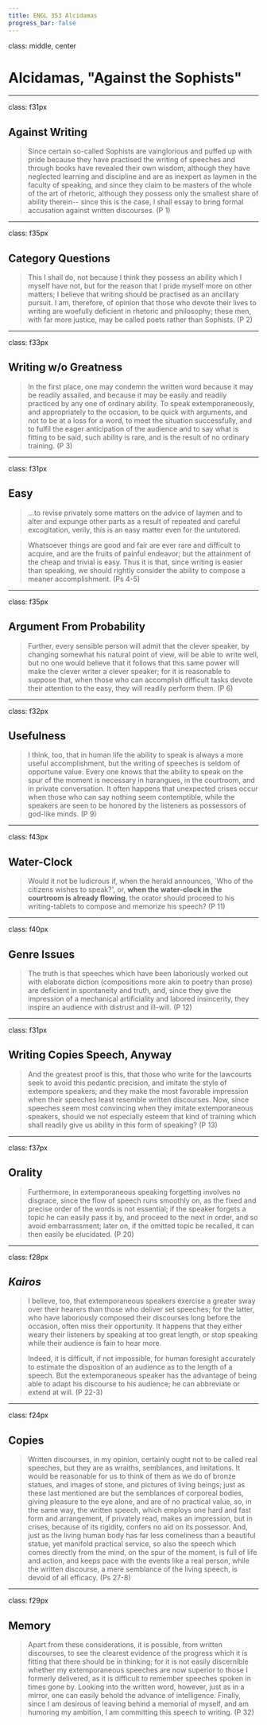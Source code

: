 ```yaml
---
title: ENGL 353 Alcidamas
progress_bar: false
---
```

class: middle, center

# Alcidamas, "Against the Sophists"
---
class: f31px
## Against Writing

> Since certain so-called Sophists are vainglorious and puffed up with pride because they have practised the writing of speeches and through books have revealed their own wisdom, although they have neglected learning and discipline and are as inexpert as laymen in the faculty of speaking, and since they claim to be masters of the whole of the art of rhetoric, although they possess only the smallest share of ability therein-- since this is the case, I shall essay to bring formal accusation against written discourses. (P 1)
---
class: f35px
## Category Questions

> This I shall do, not because I think they possess an ability which I myself have not, but for the reason that I pride myself more on other matters; I believe that writing should be practised as an ancillary pursuit. I am, therefore, of opinion that those who devote their lives to writing are woefully deficient in rhetoric and philosophy; these men, with far more justice, may be called poets rather than Sophists. (P 2)
---
class: f33px
## Writing w/o Greatness

> In the first place, one may condemn the written word because it may be readily assailed, and because it may be easily and readily practiced by any one of ordinary ability. To speak extemporaneously, and appropriately to the occasion, to be quick with arguments, and not to be at a loss for a word, to meet the situation successfully, and to fulfil the eager anticipation of the audience and to say what is fitting to be said, such ability is rare, and is the result of no ordinary training. (P 3)
---
class: f31px
## Easy

> …to revise privately some matters on the advice of laymen and to alter and expunge other parts as a result of repeated and careful excogitation, verily, this is an easy matter even for the untutored.

> Whatsoever things are good and fair are ever rare and difficult to acquire, and are the fruits of painful endeavor; but the attainment of the cheap and trivial is easy. Thus it is that, since writing is easier than speaking, we should rightly consider the ability to compose a meaner accomplishment. (Ps 4-5)
---
class: f35px
## Argument From Probability

> Further, every sensible person will admit that the clever speaker, by changing somewhat his natural point of view, will be able to write well, but no one would believe that it follows that this same power will make the clever writer a clever speaker; for it is reasonable to suppose that, when those who can accomplish difficult tasks devote their attention to the easy, they will readily perform them. (P 6)
---
class: f32px
## Usefulness

> I think, too, that in human life the ability to speak is always a more useful accomplishment, but the writing of speeches is seldom of opportune value. Every one knows that the ability to speak on the spur of the moment is necessary in harangues, in the courtroom, and in private conversation. It often happens that unexpected crises occur when those who can say nothing seem contemptible, while the speakers are seen to be honored by the listeners as possessors of god-like minds. (P 9)
---
class: f43px
## Water-Clock

>  Would it not be ludicrous if, when the herald announces, `Who of the citizens wishes to speak?', or, **when the water-clock in the courtroom is already flowing**, the orator should proceed to his writing-tablets to compose and memorize his speech? (P 11)
---
class: f40px
## Genre Issues

> The truth is that speeches which have been laboriously worked out with elaborate diction (compositions more akin to poetry than prose) are deficient in spontaneity and truth, and, since they give the impression of a mechanical artificiality and labored insincerity, they inspire an audience with distrust and ill-will. (P 12)
---
class: f31px
## Writing Copies Speech, Anyway

> And the greatest proof is this, that those who write for the lawcourts seek to avoid this pedantic precision, and imitate the style of extempore speakers; and they make the most favorable impression when their speeches least resemble written discourses. Now, since speeches seem most convincing when they imitate extemporaneous speakers, should we not especially esteem that kind of training which shall readily give us ability in this form of speaking? (P 13)
---
class: f37px
## Orality

> Furthermore, in extemporaneous speaking forgetting involves no disgrace, since the flow of speech runs smoothly on, as the fixed and precise order of the words is not essential; if the speaker forgets a topic he can easily pass it by, and proceed to the next in order, and so avoid embarrassment; later on, if the omitted topic be recalled, it can then easily be elucidated. (P 20)
---
class: f28px
## *Kairos*

> I believe, too, that extemporaneous speakers exercise a greater sway over their hearers than those who deliver set speeches; for the latter, who have laboriously composed their discourses long before the occasion, often miss their opportunity. It happens that they either weary their listeners by speaking at too great length, or stop speaking while their audience is fain to hear more. 
>
>  Indeed, it is difficult, if not impossible, for human foresight accurately to estimate the disposition of an audience as to the length of a speech. But the extemporaneous speaker has the advantage of being able to adapt his discourse to his audience; he can abbreviate or extend at will. (P 22-3)
---
class: f24px
## Copies

> Written discourses, in my opinion, certainly ought not to be called real speeches, but they are as wraiths, semblances, and imitations. It would be reasonable for us to think of them as we do of bronze statues, and images of stone, and pictures of living beings; just as these last mentioned are but the semblances of corporeal bodies, giving pleasure to the eye alone, and are of no practical value, so, in the same way, the written speech, which employs one hard and fast form and arrangement, if privately read, makes an impression, but in crises, because of its rigidity, confers no aid on its possessor. And, just as the living human body has far less comeliness than a beautiful statue, yet manifold practical service, so also the speech which comes directly from the mind, on the spur of the moment, is full of life and action, and keeps pace with the events like a real person, while the written discourse, a mere semblance of the living speech, is devoid of all efficacy. (Ps 27-8)
---
class: f29px
## Memory

> Apart from these considerations, it is possible, from written discourses, to see the clearest evidence of the progress which it is fitting that there should be in thinking; for it is not easily discernible whether my extemporaneous speeches are now superior to those I formerly delivered, as it is difficult to remember speeches spoken in times gone by. Looking into the written word, however, just as in a mirror, one can easily behold the advance of intelligence. Finally, since I am desirous of leaving behind a memorial of myself, and am humoring my ambition, I am committing this speech to writing. (P 32)
